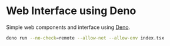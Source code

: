 # Web Interface using Deno

Simple web components and interface using [Deno](https://deno.com/).

```bash
deno run --no-check=remote --allow-net --allow-env index.tsx
```
